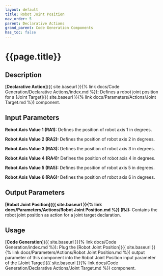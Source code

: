 ```yaml
---
layout: default
title: Robot Joint Position
nav_order: 5
parent: Declarative Actions
grand_parent: Code Generation Components
has_toc: false
---
```


# **{{page.title}}**

## **Description**

[**Declarative Action**]({{ site.baseurl }}{% link docs/Code Generation/Declarative Actions/index.md %})**:** Defines a robot joint position for a [Joint Target]({{ site.baseurl }}{% link docs/Parameters/Actions/Joint Target.md %}) component. 

## **Input Parameters**

**Robot Axis Value 1 (RA1):** Defines the position of robot axis 1 in degrees.

**Robot Axis Value 2 (RA2):** Defines the position of robot axis 2 in degrees.

**Robot Axis Value 3 (RA3):** Defines the position of robot axis 3 in degrees.

**Robot Axis Value 4 (RA4):** Defines the position of robot axis 4 in degrees.

**Robot Axis Value 5 (RA5):** Defines the position of robot axis 5 in degrees.

**Robot Axis Value 6 (RA6):** Defines the position of robot axis 6 in degrees.

## **Output Parameters**

**[Robot Joint Position]({{ site.baseurl }}{% link docs/Parameters/Actions/Robot Joint Position.md %}) (RJ):** Contains the robot joint position as action for a joint target declaration.

## **Usage**

[**Code Generation**]({{ site.baseurl }}{% link docs/Code Generation/index.md %})**:** Plug the [Robot Joint Position]({{ site.baseurl }}{% link docs/Parameters/Actions/Robot Joint Position.md %}) output parameter of this component into the Robot Joint Position input parameter of the [Joint Target]({{ site.baseurl }}{% link docs/Code Generation/Declarative Actions/Joint Target.md %}) component.
